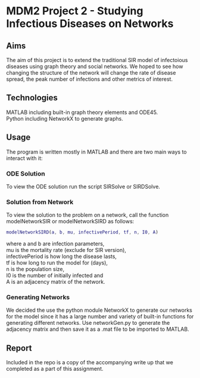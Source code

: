 # MDM2 Project 2 - Studying Infectious Diseases on Networks

## Aims
The aim of this project is to extend the traditional SIR model of infectoious diseases using graph theory and social networks.
We hoped to see how changing the structure of the network will change the rate of disease spread, the peak number of infections and other metrics of interest.

## Technologies
MATLAB including built-in graph theory elements and ODE45.  
Python including NetworkX to generate graphs.

## Usage
The program is written mostly in MATLAB and there are two main ways to interact with it:

### ODE Solution
To view the ODE solution run the script SIRSolve or SIRDSolve.

### Solution from Network
To view the solution to the problem on a network, call the function modelNetworkSIR or modelNetworkSIRD as follows:

```MATLAB
modelNetworkSIRD(a, b, mu, infectivePeriod, tf, n, I0, A)
```

where a and b are infection parameters,  
mu is the mortality rate (exclude for SIR version),  
infectivePeriod is how long the disease lasts,  
tf is how long to run the model for (days),  
n is the population size,  
I0 is the number of initially infected and  
A is an adjacency matrix of the network.  

### Generating Networks
We decided the use the python module NetworkX to generate our networks for the model since it has a large number and variety of built-in functions for generating different networks. Use networkGen.py to generate the adjacency matrix and then save it as a .mat file to be imported to MATLAB.

## Report
Included in the repo is a copy of the accompanying write up that we completed as a part of this assignment.
